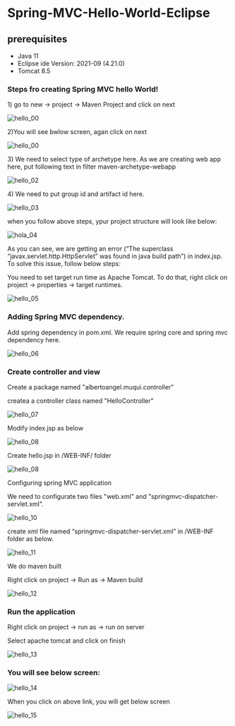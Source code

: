 # Spring-MVC-Hello-World-Eclipse
<h2> prerequisites </h2>

<ul>
  <li>Java 11</li>
  <li>Eclipse ide Version: 2021-09 (4.21.0) </li>
  <li>Tomcat 8.5 </li>
</ul>
<h3>Steps fro creating Spring MVC hello World!</h3>

<p> 1) go to new -> project -> Maven Project and click on next</p>

![hello_00](pictures/hello_01.png)
<p>2)You will see bwlow screen, agan click on next</p>

![hello_00](pictures/hello_01.png)
<p>3) We need to select type of archetype here. As we are creating web app here, put following text in filter maven-archetype-webapp </p>

![hello_02](pictures/hello_02.png)
<p>4) We need to put group id and artifact id here.</p>

![hello_03](pictures/hello_03.png)

<p>
when you follow above steps, ypur project structure will look like below: </p>

![hola_04](pictures/hello_04.png)
<p>As you can see, we are getting an error (“The superclass “javax.servlet.http.HttpServlet” was found in java build path”) in index.jsp.
To solve this issue, follow below steps:  </p>
<p> You need to set target run time as Apache Tomcat. To do that, right click on project -> properties -> target runtimes. </p>

![hello_05](pictures/hello_05.png)
<h3>Adding Spring MVC dependency.</h3>
<p>Add spring dependency in pom.xml. We require spring core and spring mvc dependency here.</p>

![hello_06](pictures/hello_06.png)
<h3>Create controller and view</h3>
<p>Create a package named "albertoangel.muqui.controller"</p>
<p>createa a controller class named "HelloController"</p>

![hello_07](pictures/hello_07.png)
<p>Modify index.jsp as below</p>

![hello_08](pictures/hello_08.png)
<p>Create hello.jsp in  /WEB-INF/ folder</p>

![hello_08](pictures/hello_09.png)
<p>Configuring spring MVC application</p>
<p>We need to configurate two files  "web.xml" and "springmvc-dispatcher-servlet.xml". </p>

![hello_10](pictures/hello_10.png)
<p>create xml file named “springmvc-dispatcher-servlet.xml” in /WEB-INF folder as below.</p>

![hello_11](pictures/hello_11.png)

<p> We do maven  built</p>
<p> Right click on project -> Run as -> Maven build </p>

![hello_12](pictures/hello_12.png)
<h3>Run the application</h3>
<p>Right click on project -> run as -> run on server</p>
<p>Select apache tomcat and click on finish</p>

![hello_13](pictures/hello_13.png)
<h3>You will see below screen:</h3>

![hello_14](pictures/hello_14.png)
<p>When you click on above link, you will get below screen</p>

![hello_15](pictures/hello_15.png)









